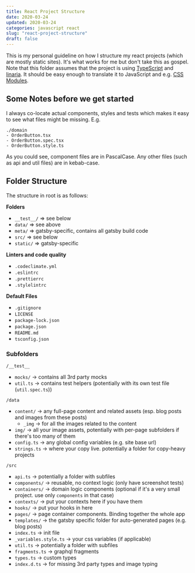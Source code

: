 ```yaml
---
title: React Project Structure
date: 2020-03-24
updated: 2020-03-24
categories: javascript react
slug: "react-project-structure"
draft: false
---
```


This is my personal guideline on how I structure my react projects (which are mostly static sites). It's what works for me but don't take this as gospel. Note that this folder assumes that the project is using [TypeScript](https://www.typescriptlang.org/) and [linaria](https://linaria.now.sh/). It should be easy enough to translate it to JavaScript and e.g. [CSS Modules](https://github.com/css-modules/css-modules).

## Some Notes before we get started

I always co-locate actual components, styles and tests which makes it easy to see what files might be missing. E.g.
```
./domain
- OrderButton.tsx
- OrderButton.spec.tsx
- OrderButton.style.ts
```

As you could see, component files are in PascalCase. Any other files (such as api and util files) are in kebab-case.

## Folder Structure

The structure in root is as follows:

**Folders**
- `__test__/`   => see below
- `data/`       => see above
- `meta/`       => gatsby-specific, contains all gatsby build code
- `src/`        => see below
- `static/`     => gatsby-specific

**Linters and code quality**
- `.codeclimate.yml`
- `.eslintrc`
- `.prettierrc`
- `.stylelintrc`

**Default Files**
- `.gitignore`
- `LICENSE`
- `package-lock.json`
- `package.json`
- `README.md`
- `tsconfig.json`

### Subfolders

`/__test__`
- `mocks/`      -> contains all 3rd party mocks
- `util.ts`     -> contains test helpers (potentially with its own test file (`util.spec.ts`))

`/data`
- `content/`    -> any full-page content and related assets (esp. blog posts and images from these posts)
    - `_img`    -> for all the images related to the content
- `img/`        -> all your image assets, potentially with per-page subfolders if there's too many of them
- `config.ts`   -> any global config variables (e.g. site base url)
- `strings.ts`  -> where your copy live. potentially a folder for copy-heavy projects

`/src`
- `api.ts`              -> potentially a folder with subfiles
- `components/`         -> reusable, no context logic (only have screenshot tests)
- `containers/`         -> domain logic components (optional if it's a very small project. use only `components` in that case)
- `contexts/`           -> put your contexts here if you have them
- `hooks/`              -> put your hooks in here
- `pages/`              -> page container components. Binding together the whole app
- `templates/`          -> the gatsby specific folder for auto-generated pages (e.g. blog posts)
- `index.ts`            -> init file
- `_variables.style.ts` -> your css variables (if applicable)
- `util.ts`             ->  potentially a folder with subfiles
- `fragments.ts`        -> graphql fragments
- `types.ts`            -> custom types
- `index.d.ts`          -> for missing 3rd party types and image typing
